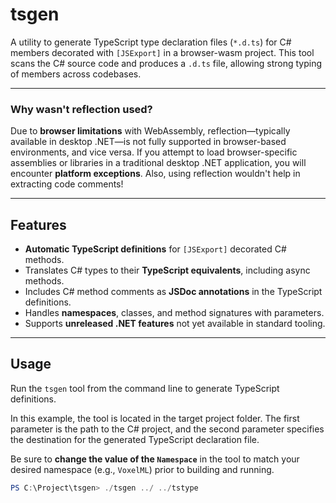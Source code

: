 # tsgen

A utility to generate TypeScript type declaration files (`*.d.ts`) for C# members decorated with `[JSExport]` in a browser-wasm project. This tool scans the C# source code and produces a `.d.ts` file, allowing strong typing of members across codebases.

---

### Why wasn't reflection used?

Due to **browser limitations** with WebAssembly, reflection—typically available in desktop .NET—is not fully supported in browser-based environments, and vice versa. If you attempt to load browser-specific assemblies or libraries in a traditional desktop .NET application, you will encounter **platform exceptions**. Also, using reflection wouldn't help in extracting code comments!

---

## Features

- **Automatic TypeScript definitions** for `[JSExport]` decorated C# methods.
- Translates C# types to their **TypeScript equivalents**, including async methods.
- Includes C# method comments as **JSDoc annotations** in the TypeScript definitions.
- Handles **namespaces**, classes, and method signatures with parameters.
- Supports **unreleased .NET features** not yet available in standard tooling.

---

## Usage

Run the `tsgen` tool from the command line to generate TypeScript definitions.

In this example, the tool is located in the target project folder. The first parameter is the path to the C# project, and the second parameter specifies the destination for the generated TypeScript declaration file.

Be sure to **change the value of the `Namespace`** in the tool to match your desired namespace (e.g., `VoxelML`) prior to building and running.

```powershell
PS C:\Project\tsgen> ./tsgen ../ ../tstype

